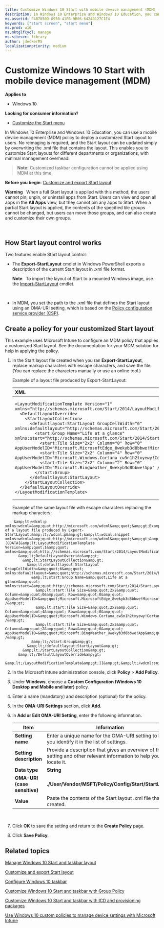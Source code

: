 ```yaml
---
title: Customize Windows 10 Start with mobile device management (MDM) (Windows 10)
description: In Windows 10 Enterprise and Windows 10 Education, you can use a mobile device management (MDM) policy to deploy a customized Start layout to users.
ms.assetid: F487850D-8950-41FB-9B06-64240127C1E4
keywords: ["start screen", "start menu"]
ms.prod: w10
ms.mktglfcycl: manage
ms.sitesec: library
author: jdeckerMS
localizationpriority: medium
---
```


# Customize Windows 10 Start with mobile device management (MDM)


**Applies to**

-   Windows 10

**Looking for consumer information?**

-   [Customize the Start menu](http://go.microsoft.com/fwlink/p/?LinkId=623630)

In Windows 10 Enterprise and Windows 10 Education, you can use a mobile device management (MDM) policy to deploy a customized Start layout to users. No reimaging is required, and the Start layout can be updated simply by overwriting the .xml file that contains the layout. This enables you to customize Start layouts for different departments or organizations, with minimal management overhead.

> **Note:** Customized taskbar configuration cannot be applied using MDM at this time.

**Before you begin**: [Customize and export Start layout](customize-and-export-start-layout.md)

**Warning**  
When a full Start layout is applied with this method, the users cannot pin, unpin, or uninstall apps from Start. Users can view and open all apps in the **All Apps** view, but they cannot pin any apps to Start. When a partial Start layout is applied, the contents of the specified tile groups cannot be changed, but users can move those groups, and can also create and customize their own groups.

 

## <a href="" id="bkmk-howstartscreencontrolworks"></a>How Start layout control works


Two features enable Start layout control:

-   The **Export-StartLayout** cmdlet in Windows PowerShell exports a description of the current Start layout in .xml file format. 

    **Note**  
    To import the layout of Start to a mounted Windows image, use the [Import-StartLayout](http://go.microsoft.com/fwlink/p/?LinkId=623707) cmdlet.

     

-   In MDM, you set the path to the .xml file that defines the Start layout using an OMA-URI setting, which is based on the [Policy configuration service provider (CSP)](http://go.microsoft.com/fwlink/p/?LinkID=623244).

## <a href="" id="bkmk-domaingpodeployment"></a>Create a policy for your customized Start layout


This example uses Microsoft Intune to configure an MDM policy that applies a customized Start layout. See the documentation for your MDM solution for help in applying the policy.

1.  In the Start layout file created when you ran **Export-StartLayout**, replace markup characters with escape characters, and save the file. (You can replace the characters manually or use an online tool.)

    Example of a layout file produced by Export-StartLayout:

    <span codelanguage="XML"></span>
    <table>
    <colgroup>
    <col width="100%" />
    </colgroup>
    <thead>
    <tr class="header">
    <th align="left">XML</th>
    </tr>
    </thead>
    <tbody>
    <tr class="odd">
    <td align="left"><pre><code>&lt;LayoutModificationTemplate Version=&quot;1&quot; xmlns=&quot;http://schemas.microsoft.com/Start/2014/LayoutModification&quot;&gt;
      &lt;DefaultLayoutOverride&gt;
        &lt;StartLayoutCollection&gt;
          &lt;defaultlayout:StartLayout GroupCellWidth=&quot;6&quot; xmlns:defaultlayout=&quot;http://schemas.microsoft.com/Start/2014/FullDefaultLayout&quot;&gt;
            &lt;start:Group Name=&quot;Life at a glance&quot; xmlns:start=&quot;http://schemas.microsoft.com/Start/2014/StartLayout&quot;&gt;
              &lt;start:Tile Size=&quot;2x2&quot; Column=&quot;0&quot; Row=&quot;0&quot; AppUserModelID=&quot;Microsoft.MicrosoftEdge_8wekyb3d8bbwe!MicrosoftEdge&quot; /&gt;
              &lt;start:Tile Size=&quot;2x2&quot; Column=&quot;4&quot; Row=&quot;0&quot; AppUserModelID=&quot;Microsoft.Windows.Cortana_cw5n1h2txyewy!CortanaUI&quot; /&gt;
              &lt;start:Tile Size=&quot;2x2&quot; Column=&quot;2&quot; Row=&quot;0&quot; AppUserModelID=&quot;Microsoft.BingWeather_8wekyb3d8bbwe!App&quot; /&gt;
            &lt;/start:Group&gt;        
          &lt;/defaultlayout:StartLayout&gt;
        &lt;/StartLayoutCollection&gt;
      &lt;/DefaultLayoutOverride&gt;
    &lt;/LayoutModificationTemplate&gt;</code></pre></td>
    </tr>
    </tbody>
    </table>

    Example of the same layout file with escape characters replacing the markup characters:

```
    &amp;lt;wdcml:p xmlns:wdcml=&amp;quot;http://microsoft.com/wdcml&amp;quot;&amp;gt;Example of a layout file produced by Export-StartLayout:&amp;lt;/wdcml:p&amp;gt;&amp;lt;wdcml:snippet xmlns:wdcml=&amp;quot;http://microsoft.com/wdcml&amp;quot;&amp;gt;&amp;lt;![CDATA[&amp;lt;LayoutModificationTemplate Version=&amp;quot;1&amp;quot; xmlns=&amp;quot;http://schemas.microsoft.com/Start/2014/LayoutModification&amp;quot;&amp;gt;
      &amp;lt;DefaultLayoutOverride&amp;gt;
        &amp;lt;StartLayoutCollection&amp;gt;
          &amp;lt;defaultlayout:StartLayout GroupCellWidth=&amp;quot;6&amp;quot; xmlns:defaultlayout=&amp;quot;http://schemas.microsoft.com/Start/2014/FullDefaultLayout&amp;quot;&amp;gt;
            &amp;lt;start:Group Name=&amp;quot;Life at a glance&amp;quot; xmlns:start=&amp;quot;http://schemas.microsoft.com/Start/2014/StartLayout&amp;quot;&amp;gt;
              &amp;lt;start:Tile Size=&amp;quot;2x2&amp;quot; Column=&amp;quot;0&amp;quot; Row=&amp;quot;0&amp;quot; AppUserModelID=&amp;quot;Microsoft.MicrosoftEdge_8wekyb3d8bbwe!MicrosoftEdge&amp;quot; /&amp;gt;
              &amp;lt;start:Tile Size=&amp;quot;2x2&amp;quot; Column=&amp;quot;4&amp;quot; Row=&amp;quot;0&amp;quot; AppUserModelID=&amp;quot;Microsoft.Windows.Cortana_cw5n1h2txyewy!CortanaUI&amp;quot; /&amp;gt;
              &amp;lt;start:Tile Size=&amp;quot;2x2&amp;quot; Column=&amp;quot;2&amp;quot; Row=&amp;quot;0&amp;quot; AppUserModelID=&amp;quot;Microsoft.BingWeather_8wekyb3d8bbwe!App&amp;quot; /&amp;gt;
            &amp;lt;/start:Group&amp;gt;        
          &amp;lt;/defaultlayout:StartLayout&amp;gt;
        &amp;lt;/StartLayoutCollection&amp;gt;
      &amp;lt;/DefaultLayoutOverride&amp;gt;
    &amp;lt;/LayoutModificationTemplate&amp;gt;]]&amp;gt;&amp;lt;/wdcml:snippet&amp;gt;
```

2.  In the Microsoft Intune administration console, click **Policy** &gt; **Add Policy**.

3.  Under **Windows**, choose a **Custom Configuration (Windows 10 Desktop and Mobile and later)** policy.

4.  Enter a name (mandatory) and description (optional) for the policy.

5.  In the **OMA-URI Settings** section, click **Add.**

6.  In **Add or Edit OMA-URI Setting**, enter the following information.

    | Item  | Information |
    |----|----|
    | **Setting name**             | Enter a unique name for the OMA-URI setting to help you identify it in the list of settings.                      |
    | **Setting description**      | Provide a description that gives an overview of the setting and other relevant information to help you locate it. |
    | **Data type**                | **String**                                                                                                        |
    | **OMA-URI (case sensitive)** | **./User/Vendor/MSFT/Policy/Config/Start/StartLayout**                                                            |
    | **Value**                    | Paste the contents of the Start layout .xml file that you created.                                                              |

     

7.  Click **OK** to save the setting and return to the **Create Policy** page.

8.  Click **Save Policy**.

## Related topics


[Manage Windows 10 Start and taskbar layout](windows-10-start-layout-options-and-policies.md)

[Customize and export Start layout](customize-and-export-start-layout.md)

[Configure Windows 10 taskbar](configure-windows-10-taskbar.md)

[Customize Windows 10 Start and taskbar with Group Policy](customize-windows-10-start-screens-by-using-group-policy.md)

[Customize Windows 10 Start and taskbar with ICD and provisioning packages](customize-windows-10-start-screens-by-using-provisioning-packages-and-icd.md)

[Use Windows 10 custom policies to manage device settings with Microsoft Intune](http://go.microsoft.com/fwlink/p/?LinkID=616316)

 

 





